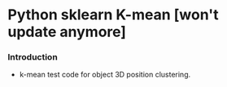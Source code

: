 # Python sklearn K-mean [won't update anymore]
### Introduction
* k-mean test code for object 3D position clustering.  